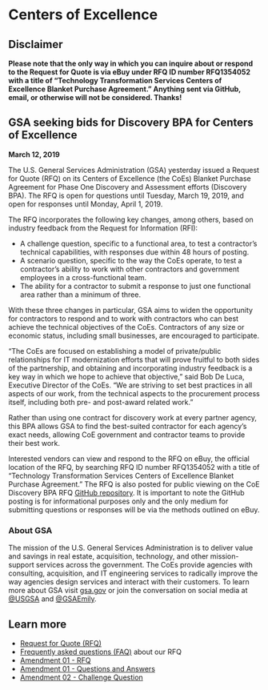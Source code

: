 # Centers of Excellence

## Disclaimer

**Please note that the only way in which you can inquire about or respond to the Request for Quote is via eBuy under RFQ ID number RFQ1354052 with a title of “Technology Transformation Services Centers of Excellence Blanket Purchase Agreement.” Anything sent via GitHub, email, or otherwise will not be considered. Thanks!**

## GSA seeking bids for Discovery BPA for Centers of Excellence
**March 12, 2019**

The U.S. General Services Administration (GSA) yesterday issued a Request for Quote (RFQ) on its Centers of Excellence (the CoEs) Blanket Purchase Agreement for Phase One Discovery and Assessment efforts (Discovery BPA). The RFQ is open for questions until Tuesday, March 19, 2019, and open for responses until Monday, April 1, 2019.

The RFQ incorporates the following key changes, among others, based on industry feedback from the Request for Information (RFI):

- A challenge question, specific to a functional area, to test a contractor’s technical capabilities, with responses due within 48 hours of posting.
- A scenario question, specific to the way the CoEs operate, to test a contractor’s ability to work with other contractors and government employees in a cross-functional team.
- The ability for a contractor to submit a response to just one functional area rather than a minimum of three.

With these three changes in particular, GSA aims to widen the opportunity for contractors to respond and to work with contractors who can best achieve the technical objectives of the CoEs. Contractors of any size or economic status, including small businesses, are encouraged to participate.

“The CoEs are focused on establishing a model of private/public relationships for IT modernization efforts that will prove fruitful to both sides of the partnership, and obtaining and incorporating industry feedback is a key way in which we hope to achieve that objective,” said Bob De Luca, Executive Director of the CoEs. “We are striving to set best practices in all aspects of our work, from the technical aspects to the procurement process itself, including both pre- and post-award related work.”

Rather than using one contract for discovery work at every partner agency, this BPA allows GSA to find the best-suited contractor for each agency’s exact needs, allowing CoE government and contractor teams to provide their best work.

Interested vendors can view and respond to the RFQ on eBuy, the official location of the RFQ, by searching RFQ ID number RFQ1354052 with a title of “Technology Transformation Services Centers of Excellence Blanket Purchase Agreement.” The RFQ is also posted for public viewing on the CoE Discovery BPA RFQ [GitHub repository](https://github.com/GSA/coe-discovery-bpa). It is important to note the GitHub posting is for informational purposes only and the only medium for submitting questions or responses will be via the methods outlined on eBuy.

### About GSA
The mission of the U.S. General Services Administration is to deliver value and savings in real estate, acquisition, technology, and other mission-support services across the government. The CoEs provide agencies with consulting, acquisition, and IT engineering services to radically improve the way agencies design services and interact with their customers. To learn more about GSA visit [gsa.gov](https://www.gsa.gov/) or join the conversation on social media at [@USGSA](https://twitter.com/usgsa) and [@GSAEmily](https://twitter.com/gsaemily).

## Learn more

- [Request for Quote (RFQ)](RFQ.pdf)
- [Frequently asked questions (FAQ)](FAQ.md) about our RFQ
- [Amendment 01 - RFQ](https://github.com/GSA/coe-discovery-bpa/blob/master/Amendment%2001%20-%20RFQ.pdf) 
- [Amendment 01 - Questions and Answers](https://github.com/GSA/coe-discovery-bpa/blob/master/Amendment%2001%20Questions%20and%20Answers.xlsx)
- [Amendment 02 - Challenge Question](https://github.com/GSA/coe-discovery-bpa/blob/master/Amendment%2002%20-%20Challenge%20Question.pdf)

